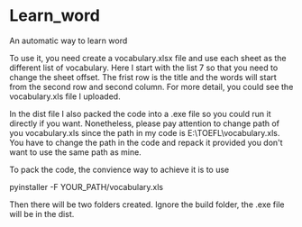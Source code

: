 # Learn_word
An automatic way to learn word 

To use it, you need create a vocabulary.xlsx file and use each sheet as the different list of vocabulary.
Here I start with the list 7 so that you need to change the sheet offset.
The frist row is the title and the words will start from the second row and second column.
For more detail, you could see the vocabulary.xls file I uploaded.

In the dist file I also packed the code into a .exe file so you could run it directly if you want. Nonetheless, please pay attention to change path of you vocabulary.xls since the path in my code is E:\TOEFL\vocabulary.xls. You have to change the path in the code and repack it provided you don't want to use the same path as mine.

To pack the code, the convience way to achieve it is to use

pyinstaller -F YOUR_PATH/vocabulary.xls

Then there will be two folders created. Ignore the build folder, the .exe file will be in the dist.

